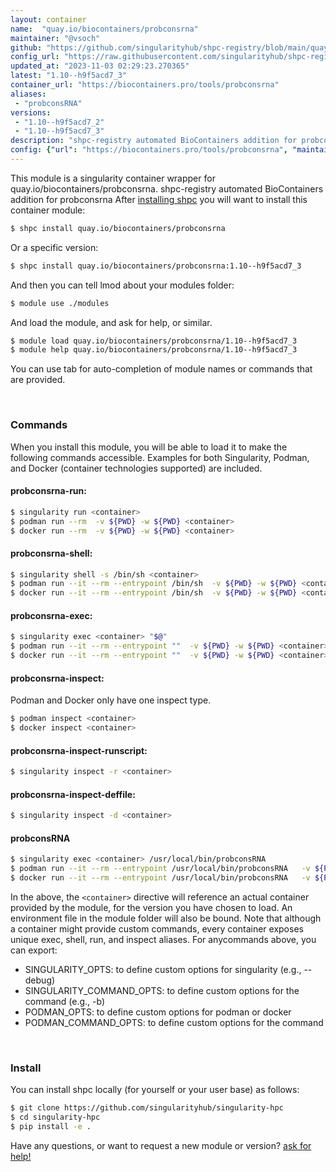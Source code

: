 ```yaml
---
layout: container
name:  "quay.io/biocontainers/probconsrna"
maintainer: "@vsoch"
github: "https://github.com/singularityhub/shpc-registry/blob/main/quay.io/biocontainers/probconsrna/container.yaml"
config_url: "https://raw.githubusercontent.com/singularityhub/shpc-registry/main/quay.io/biocontainers/probconsrna/container.yaml"
updated_at: "2023-11-03 02:29:23.270365"
latest: "1.10--h9f5acd7_3"
container_url: "https://biocontainers.pro/tools/probconsrna"
aliases:
 - "probconsRNA"
versions:
 - "1.10--h9f5acd7_2"
 - "1.10--h9f5acd7_3"
description: "shpc-registry automated BioContainers addition for probconsrna"
config: {"url": "https://biocontainers.pro/tools/probconsrna", "maintainer": "@vsoch", "description": "shpc-registry automated BioContainers addition for probconsrna", "latest": {"1.10--h9f5acd7_3": "sha256:e1a08a1ef6de014c8fb949d3eb4adfe8ca44ede30817c8a9dbcc8b30e9b74647"}, "tags": {"1.10--h9f5acd7_2": "sha256:6377f2f6ee7bf2a440a33e2de61e6d6533647cea8c369810c8d13d993e87f1a2", "1.10--h9f5acd7_3": "sha256:e1a08a1ef6de014c8fb949d3eb4adfe8ca44ede30817c8a9dbcc8b30e9b74647"}, "docker": "quay.io/biocontainers/probconsrna", "aliases": {"probconsRNA": "/usr/local/bin/probconsRNA"}}
---
```


This module is a singularity container wrapper for quay.io/biocontainers/probconsrna.
shpc-registry automated BioContainers addition for probconsrna
After [installing shpc](#install) you will want to install this container module:


```bash
$ shpc install quay.io/biocontainers/probconsrna
```

Or a specific version:

```bash
$ shpc install quay.io/biocontainers/probconsrna:1.10--h9f5acd7_3
```

And then you can tell lmod about your modules folder:

```bash
$ module use ./modules
```

And load the module, and ask for help, or similar.

```bash
$ module load quay.io/biocontainers/probconsrna/1.10--h9f5acd7_3
$ module help quay.io/biocontainers/probconsrna/1.10--h9f5acd7_3
```

You can use tab for auto-completion of module names or commands that are provided.

<br>

### Commands

When you install this module, you will be able to load it to make the following commands accessible.
Examples for both Singularity, Podman, and Docker (container technologies supported) are included.

#### probconsrna-run:

```bash
$ singularity run <container>
$ podman run --rm  -v ${PWD} -w ${PWD} <container>
$ docker run --rm  -v ${PWD} -w ${PWD} <container>
```

#### probconsrna-shell:

```bash
$ singularity shell -s /bin/sh <container>
$ podman run --it --rm --entrypoint /bin/sh  -v ${PWD} -w ${PWD} <container>
$ docker run --it --rm --entrypoint /bin/sh  -v ${PWD} -w ${PWD} <container>
```

#### probconsrna-exec:

```bash
$ singularity exec <container> "$@"
$ podman run --it --rm --entrypoint ""  -v ${PWD} -w ${PWD} <container> "$@"
$ docker run --it --rm --entrypoint ""  -v ${PWD} -w ${PWD} <container> "$@"
```

#### probconsrna-inspect:

Podman and Docker only have one inspect type.

```bash
$ podman inspect <container>
$ docker inspect <container>
```

#### probconsrna-inspect-runscript:

```bash
$ singularity inspect -r <container>
```

#### probconsrna-inspect-deffile:

```bash
$ singularity inspect -d <container>
```


#### probconsRNA

```bash
$ singularity exec <container> /usr/local/bin/probconsRNA
$ podman run --it --rm --entrypoint /usr/local/bin/probconsRNA   -v ${PWD} -w ${PWD} <container> -c " $@"
$ docker run --it --rm --entrypoint /usr/local/bin/probconsRNA   -v ${PWD} -w ${PWD} <container> -c " $@"
```



In the above, the `<container>` directive will reference an actual container provided
by the module, for the version you have chosen to load. An environment file in the
module folder will also be bound. Note that although a container
might provide custom commands, every container exposes unique exec, shell, run, and
inspect aliases. For anycommands above, you can export:

 - SINGULARITY_OPTS: to define custom options for singularity (e.g., --debug)
 - SINGULARITY_COMMAND_OPTS: to define custom options for the command (e.g., -b)
 - PODMAN_OPTS: to define custom options for podman or docker
 - PODMAN_COMMAND_OPTS: to define custom options for the command

<br>

### Install

You can install shpc locally (for yourself or your user base) as follows:

```bash
$ git clone https://github.com/singularityhub/singularity-hpc
$ cd singularity-hpc
$ pip install -e .
```

Have any questions, or want to request a new module or version? [ask for help!](https://github.com/singularityhub/singularity-hpc/issues)